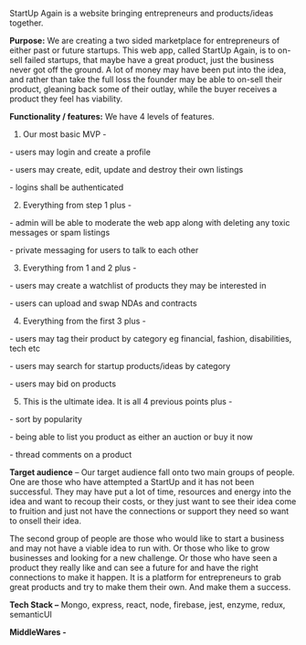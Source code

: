  StartUp Again is a website bringing entrepreneurs and products/ideas together.
 

**Purpose:** We are creating a two sided marketplace for entrepreneurs of either past or future startups. This web app, called StartUp Again, is to on-sell failed startups, that maybe have a great product, just the business never got off the ground. A lot of money may have been put into the idea, and rather than take the full loss the founder may be able to on-sell their product, gleaning back some of their outlay, while the buyer receives a product they feel has viability.

 

 **Functionality / features:** We have 4 levels of features.

1. Our most basic MVP -

 \- users may login and create a profile

 \- users may create, edit, update and destroy their own listings

 \- logins shall be authenticated

 

2. Everything from step 1 plus -

 \- admin will be able to moderate the web app along with deleting any toxic messages or spam listings

 \- private messaging for users to talk to each other

 

3. Everything from 1 and 2 plus -

 \- users may create a watchlist of products they may be interested in

 \- users can upload and swap NDAs and contracts

 

4. Everything from the first 3 plus -

 \- users may tag their product by category eg financial, fashion, disabilities, tech etc

 \- users may search for startup products/ideas by category

 \- users may bid on products

 

5. This is the ultimate idea. It is all 4 previous points plus -

 \- sort by popularity

 \- being able to list you product as either an auction or buy it now

 \- thread comments on a product

 

**Target audience** – Our target audience fall onto two main groups of people. One are those who have attempted a StartUp and it has not been successful. They may have put a lot of time, resources and energy into the idea and want to recoup their costs, or they just want to see their idea come to fruition and just not have the connections or support they need so want to onsell their idea.


The second group of people are those who would like to start a business and may not have a viable idea to run with. Or those who like to grow businesses and looking for a new challenge. Or those who have seen a product they really like and can see a future for and have the right connections to make it happen. It is a platform for entrepreneurs to grab great products and try to make them their own. And make them a success.

 
 

 **Tech Stack –** Mongo, express, react, node, firebase, jest, enzyme, redux, semanticUI

 **MiddleWares -**  

 
 